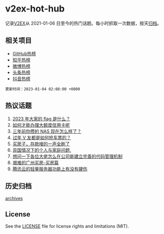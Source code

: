 # v2ex-hot-hub

 记录[V2EX](https://www.v2ex.com/)从 2021-01-06 日至今的热门话题。每小时抓取一次数据，按天[归档](archives)。
 
 ## 相关项目

- [GitHub热榜](https://github.com/snaildev/github-hot-hub)
- [知乎热榜](https://github.com/snaildev/zhihu-hot-hub)
- [微博热榜](https://github.com/snaildev/weibo-hot-hub)
- [头条热榜](https://github.com/snaildev/toutiao-hot-hub)
- [抖音热榜](https://github.com/snaildev/douyin-hot-hub)


 `更新时间：2023-01-04 02:08:00 +0800`

## 热议话题

1. [2023 年大家的 flag 是什么？](https://www.v2ex.com/t/906179)
1. [如何才能办理大额度信用卡呢](https://www.v2ex.com/t/906244)
1. [三年前你攒的 NAS 现在怎么样了？](https://www.v2ex.com/t/906204)
1. [过年 V 友都是如何抢车票的？](https://www.v2ex.com/t/906181)
1. [买房子，存款嗖的一声全刷了](https://www.v2ex.com/t/906339)
1. [异国情况下的个人与家庭问题.](https://www.v2ex.com/t/906184)
1. [想问一下各位大佬怎么在公司能建立完善的代码管理机制](https://www.v2ex.com/t/906151)
1. [艰难的广州买房-买房篇](https://www.v2ex.com/t/906180)
1. [腾讯云的轻量服务器功能上有没有硬伤](https://www.v2ex.com/t/906190)

## 历史归档

[archives](archives)

## License

See the [LICENSE](LICENSE) file for license rights and limitations (MIT).
